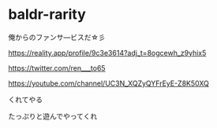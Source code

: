 # baldr-rarity
俺からのファンサ―ビスだ☆彡

https://reality.app/profile/9c3e3614?adj_t=8ogcewh_z9yhix5

https://twitter.com/ren___to65

https://youtube.com/channel/UC3N_XQZyQYFrEyE-Z8K50XQ

くれてやる

たっぷりと遊んでやってくれ
